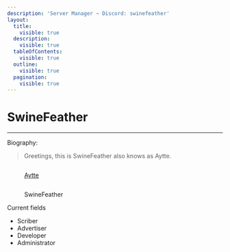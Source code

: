 ```yaml
---
description: 'Server Manager ~ Discord: swinefeather'
layout:
  title:
    visible: true
  description:
    visible: true
  tableOfContents:
    visible: true
  outline:
    visible: true
  pagination:
    visible: true
---
```


# SwineFeather

***

Biography:

> Greetings, this is SwineFeather also knows as Aytte.
>
>

<div>

<figure><img src="../../../.gitbook/assets/Aytte.png" alt=""><figcaption><p><a href="../../../towny/towns/finland-region/garvia/garvian-residents/aytte.md">Aytte</a></p></figcaption></figure>

 

<figure><img src="../../../.gitbook/assets/SwineFeather.png" alt=""><figcaption><p>SwineFeather</p></figcaption></figure>

</div>

Current fields

* Scriber
* Advertiser
* Developer
* Administrator

